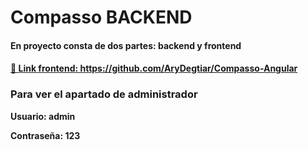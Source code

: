 <h1>Compasso BACKEND</h1>
<h4>En proyecto consta de dos partes: backend y frontend</h4>
<h4><a href="https://github.com/AryDegtiar/Compasso-Angular" target=_blank> 📂 Link frontend: https://github.com/AryDegtiar/Compasso-Angular <a><h4>

<h3>Para ver el apartado de administrador</h3>
  <p>Usuario: <b>admin</b></p>
  <p>Contraseña: <b>123</b></p>
